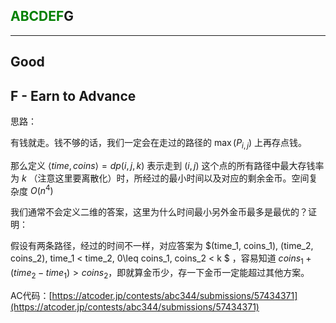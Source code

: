 ## <font color=green>ABCDEF</font>G

---

## Good

## F - Earn to Advance

思路：

有钱就走。钱不够的话，我们一定会在走过的路径的 $\max(P_{i, j})$ 上再存点钱。

那么定义 $\left < time, coins\right > = dp(i, j, k)$ 表示走到 $(i, j)$ 这个点的所有路径中最大存钱率为 $k$ （注意这里要离散化）时，所经过的最小时间以及对应的剩余金币。空间复杂度 $O(n^4)$

我们通常不会定义二维的答案，这里为什么时间最小另外金币最多是最优的？证明：

假设有两条路径，经过的时间不一样，对应答案为 $(time_1, coins_1), (time_2, coins_2), time_1 < time_2, 0\leq coins_1, coins_2 < k $ ，容易知道 $coins_1+(time_2-time_1)>coins_2$，即就算金币少，存一下金币一定能超过其他方案。

AC代码：[https://atcoder.jp/contests/abc344/submissions/57434371](https://atcoder.jp/contests/abc344/submissions/57434371)